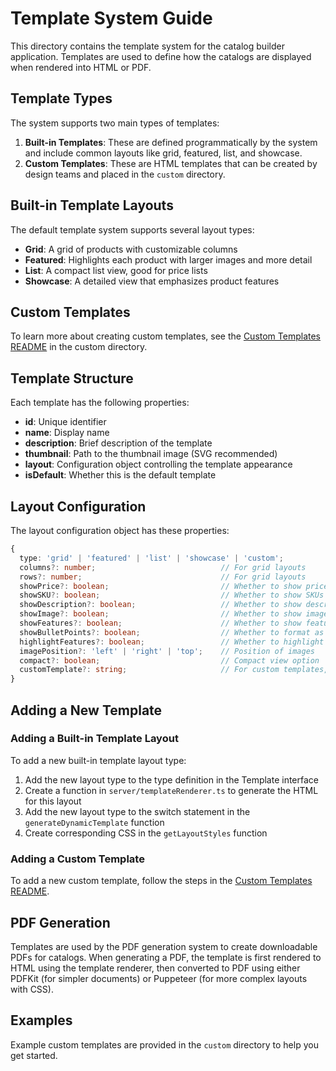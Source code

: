 # Template System Guide

This directory contains the template system for the catalog builder application. Templates are used to define how the catalogs are displayed when rendered into HTML or PDF.

## Template Types

The system supports two main types of templates:

1. **Built-in Templates**: These are defined programmatically by the system and include common layouts like grid, featured, list, and showcase.
2. **Custom Templates**: These are HTML templates that can be created by design teams and placed in the `custom` directory.

## Built-in Template Layouts

The default template system supports several layout types:

- **Grid**: A grid of products with customizable columns
- **Featured**: Highlights each product with larger images and more detail
- **List**: A compact list view, good for price lists
- **Showcase**: A detailed view that emphasizes product features

## Custom Templates

To learn more about creating custom templates, see the [Custom Templates README](./custom/README.md) in the custom directory.

## Template Structure

Each template has the following properties:

- **id**: Unique identifier
- **name**: Display name
- **description**: Brief description of the template
- **thumbnail**: Path to the thumbnail image (SVG recommended)
- **layout**: Configuration object controlling the template appearance
- **isDefault**: Whether this is the default template

## Layout Configuration

The layout configuration object has these properties:

```typescript
{
  type: 'grid' | 'featured' | 'list' | 'showcase' | 'custom';
  columns?: number;                            // For grid layouts
  rows?: number;                               // For grid layouts
  showPrice?: boolean;                         // Whether to show prices
  showSKU?: boolean;                           // Whether to show SKUs
  showDescription?: boolean;                   // Whether to show descriptions
  showImage?: boolean;                         // Whether to show images
  showFeatures?: boolean;                      // Whether to show feature bullets
  showBulletPoints?: boolean;                  // Whether to format as bullet points
  highlightFeatures?: boolean;                 // Whether to highlight features
  imagePosition?: 'left' | 'right' | 'top';    // Position of images
  compact?: boolean;                           // Compact view option
  customTemplate?: string;                     // For custom templates, the filename
}
```

## Adding a New Template

### Adding a Built-in Template Layout

To add a new built-in template layout type:

1. Add the new layout type to the type definition in the Template interface
2. Create a function in `server/templateRenderer.ts` to generate the HTML for this layout
3. Add the new layout type to the switch statement in the `generateDynamicTemplate` function
4. Create corresponding CSS in the `getLayoutStyles` function

### Adding a Custom Template

To add a new custom template, follow the steps in the [Custom Templates README](./custom/README.md).

## PDF Generation

Templates are used by the PDF generation system to create downloadable PDFs for catalogs. When generating a PDF, the template is first rendered to HTML using the template renderer, then converted to PDF using either PDFKit (for simpler documents) or Puppeteer (for more complex layouts with CSS).

## Examples

Example custom templates are provided in the `custom` directory to help you get started.